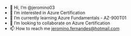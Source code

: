 - 👋 Hi, I’m @jeromino03
- 👀 I’m interested in Azure Certification
- 🌱 I’m currently learning Azure Fundamentals - AZ-900T01
- 💞️ I’m looking to collaborate on Azure Certification
- 📫 How to reach me jeromino.fernandes@hotmail.com

<!---
jeromino03/jeromino03 is a ✨ special ✨ repository because its `README.md` (this file) appears on your GitHub profile.
You can click the Preview link to take a look at your changes.
--->
